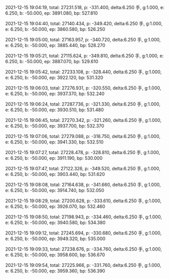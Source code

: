 2021-12-15 19:04:19, total: 27231.518, p: -331.400, delta:6.250 手, g:1.000, e: 6.250, b: -50.000, ep: 3891.080, bp: 527.810

2021-12-15 19:04:40, total: 27140.434, p: -349.420, delta:6.250 手, g:1.000, e: 6.250, b: -50.000, ep: 3860.580, bp: 526.250

2021-12-15 19:05:00, total: 27163.957, p: -340.720, delta:6.250 手, g:1.000, e: 6.250, b: -50.000, ep: 3885.440, bp: 528.270

2021-12-15 19:05:21, total: 27115.624, p: -349.810, delta:6.250 手, g:1.000, e: 6.250, b: -50.000, ep: 3887.070, bp: 529.610

2021-12-15 19:05:42, total: 27233.108, p: -328.440, delta:6.250 手, g:1.000, e: 6.250, b: -50.000, ep: 3922.120, bp: 531.320

2021-12-15 19:06:03, total: 27276.931, p: -320.550, delta:6.250 手, g:1.000, e: 6.250, b: -50.000, ep: 3937.370, bp: 532.240

2021-12-15 19:06:24, total: 27287.736, p: -321.330, delta:6.250 手, g:1.000, e: 6.250, b: -50.000, ep: 3930.510, bp: 531.480

2021-12-15 19:06:45, total: 27270.342, p: -321.260, delta:6.250 手, g:1.000, e: 6.250, b: -50.000, ep: 3937.700, bp: 532.370

2021-12-15 19:07:06, total: 27279.088, p: -318.750, delta:6.250 手, g:1.000, e: 6.250, b: -50.000, ep: 3941.330, bp: 532.510

2021-12-15 19:07:27, total: 27228.478, p: -328.810, delta:6.250 手, g:1.000, e: 6.250, b: -50.000, ep: 3911.190, bp: 530.000

2021-12-15 19:07:47, total: 27122.326, p: -349.520, delta:6.250 手, g:1.000, e: 6.250, b: -50.000, ep: 3903.440, bp: 531.620

2021-12-15 19:08:08, total: 27164.638, p: -341.660, delta:6.250 手, g:1.000, e: 6.250, b: -50.000, ep: 3914.740, bp: 532.050

2021-12-15 19:08:29, total: 27200.628, p: -333.610, delta:6.250 手, g:1.000, e: 6.250, b: -50.000, ep: 3926.070, bp: 532.460

2021-12-15 19:08:50, total: 27198.943, p: -334.460, delta:6.250 手, g:1.000, e: 6.250, b: -50.000, ep: 3940.580, bp: 534.380

2021-12-15 19:09:12, total: 27245.694, p: -330.680, delta:6.250 手, g:1.000, e: 6.250, b: -50.000, ep: 3949.320, bp: 535.000

2021-12-15 19:09:33, total: 27238.676, p: -334.760, delta:6.250 手, g:1.000, e: 6.250, b: -50.000, ep: 3958.600, bp: 536.670

2021-12-15 19:09:54, total: 27225.966, p: -331.760, delta:6.250 手, g:1.000, e: 6.250, b: -50.000, ep: 3959.360, bp: 536.390